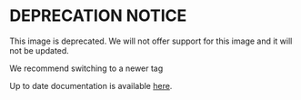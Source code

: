 <!-- DO NOT EDIT THIS FILE MANUALLY -->
<!-- Please read https://github.com/linuxserver/docker-baseimage-kasmvnc/blob/alpine319/.github/CONTRIBUTING.md -->
# DEPRECATION NOTICE 
This image is deprecated. We will not offer support for this image and it will not be updated.


We recommend switching to a newer tag

Up to date documentation is available [here](https://github.com/linuxserver/docker-baseimage-kasmvnc/blob/master/README.md).
